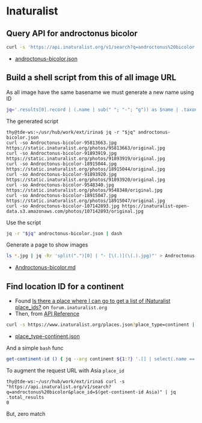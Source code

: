 # Inaturalist

## Query API for androctonus bicolor

```bash
curl -s 'https://api.inaturalist.org/v1/search?q=androctonus%20bicolor' | jq > androctonus-bicolor.json
```

- [androctonus-bicolor.json](androctonus-bicolor.json)

## Build a shell script from this of all image URL

As all image have the same basename we must generate a new name using ID

```bash
jq='.results[0].record | (.name | sub(" "; "-"; "g")) as $name | .taxon_photos[].photo | "curl -so \($name)-\(.id).jpg \(.original_url)"'
```

The generated script

```console
thy@tde-ws:~/usr/hub/work/ext/irina$ jq -r "$jq" androctonus-bicolor.json
curl -so Androctonus-bicolor-95813663.jpg https://static.inaturalist.org/photos/95813663/original.jpg
curl -so Androctonus-bicolor-91893919.jpg https://static.inaturalist.org/photos/91893919/original.jpg
curl -so Androctonus-bicolor-18915044.jpg https://static.inaturalist.org/photos/18915044/original.jpg
curl -so Androctonus-bicolor-91893920.jpg https://static.inaturalist.org/photos/91893920/original.jpg
curl -so Androctonus-bicolor-9548340.jpg https://static.inaturalist.org/photos/9548340/original.jpg
curl -so Androctonus-bicolor-18915047.jpg https://static.inaturalist.org/photos/18915047/original.jpg
curl -so Androctonus-bicolor-107142893.jpg https://inaturalist-open-data.s3.amazonaws.com/photos/107142893/original.jpg
```

Use the script

```bash
jq -r "$jq" androctonus-bicolor.json | dash
```

Generate a page to show images

```bash
ls *.jpg | jq -Rr 'split(".")[0] | "- [\(.)](\(.).jpg)"' > Androctonus-bicolor.md
```

- [Androctonus-bicolor.md](Androctonus-bicolor.md)

## Find location ID for a continent

- Found [Is there a place where I can go to get a list of iNaturalist place_ids?][] on `forum.inaturalist.org`
- Then, from [API Reference][]

```bash
curl -s https://www.inaturalist.org/places.json?place_type=continent | jq > place_type-continent.json
```

- [place_type-continent.json](place_type-continent.json)

And a simple `bash` func

```bash
get-continent-id () { jq --arg continent ${1:?} '.[] | select(.name == $continent) | .id' place_type-continent.json; }
```

To augment the request URL with Asia `place_id`

```console
thy@tde-ws:~/usr/hub/work/ext/irina$ curl -s "https://api.inaturalist.org/v1/search?q=androctonus%20bicolor&place_id=$(get-continent-id Asia)" | jq .total_results
0
```

But, zero match

[Is there a place where I can go to get a list of iNaturalist place_ids?]:
    https://forum.inaturalist.org/t/is-there-a-place-where-i-can-go-to-get-a-list-of-inaturalist-place-ids/4016/3
    "forum.inaturalist.org"

[API Reference]:
    https://www.inaturalist.org/pages/api+reference#get-places
    "inaturalist.org"

[Local Variables:]::
[indent-tabs-mode: nil]::
[End:]::

